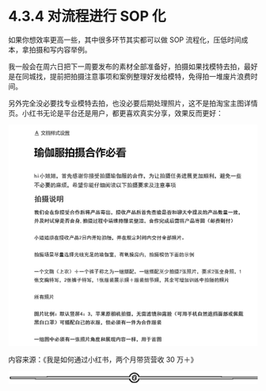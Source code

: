 # 4.3.4 对流程进行 SOP 化

如果你想效率更高一些，其中很多环节其实都可以做 SOP 流程化，压低时间成本，拿拍摄和写内容举例。

我一般会在周六日把下一周要发布的素材全部准备好，拍摄如果找模特去拍，最好是在同城找，提前把拍摄注意事项和案例整理好发给模特，免得拍一堆废片浪费时间。

另外完全没必要找专业模特去拍，也没必要后期处理照片，这不是拍淘宝主图详情页。小红书无论是平台还是用户，都更喜欢真实分享，效果反而更好：

![](img/65db327b3c156e00bb9517a9c907f0bc.png)

内容来源：《我是如何通过小红书，两个月带货营收 30 万＋》

![](img/fb91ee241585f33667363a0f754604fc.png)